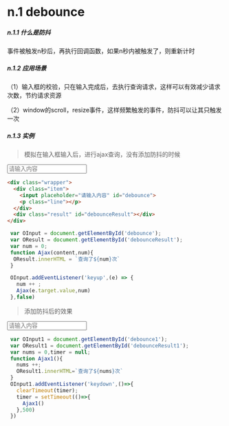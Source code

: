 <link rel="stylesheet"  href="../assets/common.css">

# n.1 debounce

##### n.1.1 什么是防抖
事件被触发n秒后，再执行回调函数，如果n秒内被触发了，则重新计时

##### n.1.2 应用场景

（1）输入框的校验，只在输入完成后，去执行查询请求，这样可以有效减少请求次数，节约请求资源

（2）window的scroll，resize事件，这样频繁触发的事件，防抖可以让其只触发一次

##### n.1.3 实例
>模拟在输入框输入后，进行ajax查询，没有添加防抖的时候

<div class="wrapper">
  <div class="item">
    <input placeholder="请输入内容" id="debounce">
    <p class="line"></p>
  </div>
  <div class="result" id="debounceResult"></div>
</div>

<script type="text/javascript">
 var OInput = document.getElementById('debounce');
 var OResult = document.getElementById('debounceResult');
 var num = 0;
 function Ajax(content,num){
  OResult.innerHTML = `查询了${num}次`
 }

 OInput.addEventListener('keyup',(e) => {
   num ++ ;
   Ajax(e.target.value,num)
 },false)
</script>

```html
<div class="wrapper">
  <div class="item">
    <input placeholder="请输入内容" id="debounce">
    <p class="line"></p>
  </div>
  <div class="result" id="debounceResult"></div>
</div>
```
```js
 var OInput = document.getElementById('debounce');
 var OResult = document.getElementById('debounceResult');
 var num = 0;
 function Ajax(content,num){
  OResult.innerHTML = `查询了${num}次`
 }

 OInput.addEventListener('keyup',(e) => {
   num ++ ;
   Ajax(e.target.value,num)
 },false)
```

>添加防抖后的效果

<div class="wrapper">
  <div class="item">
    <input placeholder="请输入内容" id="debounce1">
    <p class="line"></p>
  </div>
  <div class="result" id="debounceResult1"></div>
</div>

<script type="text/javascript">
 var OInput1 = document.getElementById("debounce1");
 var OResult1 = document.getElementById('debounceResult1');
 var nums = 0,timer = null;
 function Ajax1(){
   nums ++;
   OResult1.innerHTML=`查询了${nums}次`
 }
 OInput1.addEventListener('keydown',()=>{
   clearTimeout(timer);
   timer = setTimeout(()=>{
     Ajax1()
   },500)
 })
</script>

```js
 var OInput1 = document.getElementById('debounce1');
 var OResult1 = document.getElementById('debounceResult1');
 var nums = 0,timer = null;
 function Ajax1(){
   nums ++;
   OResult1.innerHTML=`查询了${nums}次`
 }
 OInput1.addEventListener('keydown',()=>{
   clearTimeout(timer);
   timer = setTimeout(()=>{
     Ajax1()
   },500)
 })
```